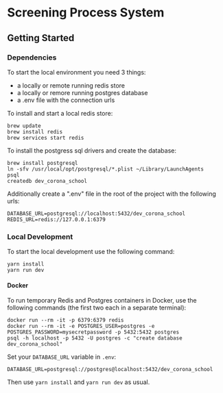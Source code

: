 # Screening Process System

## Getting Started

### Dependencies

To start the local environment you need 3 things:

- a locally or remote running redis store
- a locally or remore running postgres database
- a .env file with the connection urls

To install and start a local redis store:

```
brew update
brew install redis
brew services start redis
```

To install the postgress sql drivers and create the database:

```
brew install postgresql
ln -sfv /usr/local/opt/postgresql/*.plist ~/Library/LaunchAgents
psql
createdb dev_corona_school
```

Additionally create a ".env" file in the root of the project with the following urls:

```
DATABASE_URL=postgresql://localhost:5432/dev_corona_school
REDIS_URL=redis://127.0.0.1:6379
```

### Local Development

To start the local development use the following command:

```
yarn install
yarn run dev
```

#### Docker

To run temporary Redis and Postgres containers in Docker, use the following commands (the first two each in a separate terminal):

```
docker run --rm -it -p 6379:6379 redis
docker run --rm -it -e POSTGRES_USER=postgres -e POSTGRES_PASSWORD=mysecretpassword -p 5432:5432 postgres
psql -h localhost -p 5432 -U postgres -c "create database dev_corona_school"
```

Set your `DATABASE_URL` variable in `.env`:

```
DATABASE_URL=postgresql://postgres@localhost:5432/dev_corona_school
```

Then use `yarn install` and `yarn run dev` as usual.